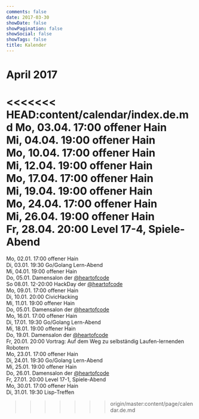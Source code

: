 ```yaml
---
comments: false
date: 2017-03-30
showDate: false
showPagination: false
showSocial: false
showTags: false
title: Kalender
---
```


# April 2017

<<<<<<< HEAD:content/calendar/index.de.md
Mo, 03.04. 17:00 offener Hain</br>
Mi, 04.04. 19:00 offener Hain</br>
Mo,	10.04. 17:00 offener Hain</br>
Mi, 12.04. 19:00 offener Hain</br>
Mo, 17.04. 17:00 offener Hain</br>
Mi, 19.04. 19:00 offener Hain</br>
Mo, 24.04. 17:00 offener Hain</br>
Mi, 26.04. 19:00 offener Hain</br>
Fr, 28.04. 20:00 Level 17-4, Spiele-Abend</br>
=======
Mo, 02.01. 17:00 offener Hain</br>
Di, 03.01. 19:30 Go/Golang Lern-Abend</br>
Mi, 04.01. 19:00 offener Hain</br>
Do, 05.01. Damensalon der  <a href="https://twitter.com/heartofcode">@heartofcode</a></br>
So 	08.01. 12-20:00 HackDay der <a href="https://twitter.com/heartofcode">@heartofcode</a></br>
Mo,	09.01. 17:00 offener Hain</br>
Di, 10.01. 20:00 CivicHacking</br>
Mi, 11.01. 19:00 offener Hain</br>
Do, 05.01. Damensalon der  <a href="https://twitter.com/heartofcode">@heartofcode</a> </br>
Mo, 16.01. 17:00 offener Hain</br>
Di, 17.01. 19:30 Go/Golang Lern-Abend</br>
Mi, 18.01. 19:00 offener Hain</br>
Do, 19.01. Damensalon der  <a href="https://twitter.com/heartofcode">@heartofcode</a></br>
Fr, 20.01. 20:00 Vortrag: Auf dem Weg zu selbständig Laufen-lernenden Robotern</br>
Mo, 23.01. 17:00 offener Hain</br>
Di, 24.01. 19:30 Go/Golang Lern-Abend</br>
Mi, 25.01. 19:00 offener Hain</br>
Do, 26.01. Damensalon der  <a href="https://twitter.com/heartofcode">@heartofcode</a></br>
Fr, 27.01. 20:00 Level 17-1, Spiele-Abend</br>
Mo, 30.01. 17:00 offener Hain</br>
Di, 31.01. 19:30 Lisp-Treffen</br>
>>>>>>> origin/master:content/page/calendar.de.md
